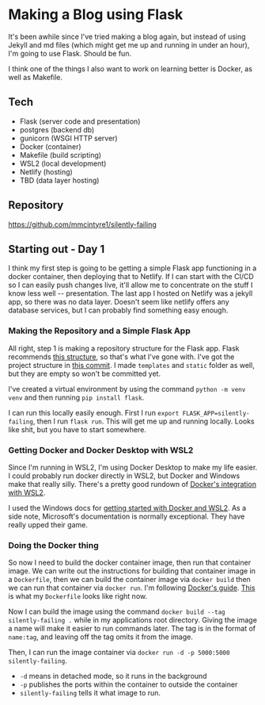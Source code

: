 # Making a Blog using Flask
It's been awhile since I've tried making a blog again, but instead of using Jekyll and md files (which might get me up and running in under an hour), I'm going to use Flask. Should be fun.

I think one of the things I also want to work on learning better is Docker, as well as Makefile.

## Tech
- Flask (server code and presentation)
- postgres (backend db)
- gunicorn (WSGI HTTP server)
- Docker (container)
- Makefile (build scripting)
- WSL2 (local development)
- Netlify (hosting)
- TBD (data layer hosting)

## Repository
https://github.com/mmcintyre1/silently-failing


## Starting out - Day 1
I think my first step is going to be getting a simple Flask app functioning in a docker container, then deploying that to Netlify. If I can start with the CI/CD so I can easily push changes live, it'll allow me to concentrate on the stuff I know less well -- presentation. The last app I hosted on Netlify was a jekyll app, so there was no data layer. Doesn't seem like netlify offers any database services, but I can probably find something easy enough.

### Making the Repository and a Simple Flask App
All right, step 1 is making a repository structure for the Flask app. Flask recommends [this structure](https://flask.palletsprojects.com/en/2.0.x/tutorial/layout/), so that's what I've gone with. I've got the project structure in [this commit](https://github.com/mmcintyre1/silently-failing/tree/b702777d1307d8c8362d45dd39e5754c7ff69b6d). I made `templates` and `static` folder as well, but they are empty so won't be committed yet.

I've created a virtual environment by using the command `python -m venv venv` and then running `pip install flask`.

I can run this locally easily enough. First I run `export FLASK_APP=silently-failing`, then I run `flask run`. This will get me up and running locally. Looks like shit, but you have to start somewhere.

### Getting Docker and Docker Desktop with WSL2
Since I'm running in WSL2, I'm using Docker Desktop to make my life easier. I could probably run docker directly in WSL2, but Docker and Windows make that really silly. There's a pretty good rundown of [Docker's integration with WSL2](https://www.docker.com/blog/new-docker-desktop-wsl2-backend/).

I used the Windows docs for [getting started with Docker and WSL2](https://docs.microsoft.com/en-us/windows/wsl/tutorials/wsl-containers). As a side note, Microsoft's documentation is normally exceptional. They have really upped their game.

### Doing the Docker thing
So now I need to build the docker container image, then run that container image. We can write out the instructions for building that container image in a `Dockerfile`, then we can build the container image via `docker build` then we can run that container via `docker run`. I'm following [Docker's guide](https://docs.docker.com/language/python/build-images/). [This](https://github.com/mmcintyre1/silently-failing/blob/afe7e4d3bfc4d1e3c550a4a8319b292dd441dd9f/Dockerfile) is what my `Dockerfile` looks like right now.

Now I can build the image using the command `docker build --tag silently-failing .` while in my applications root directory. Giving the image a name will make it easier to run commands later. The tag is in the format of `name:tag`, and leaving off the tag omits it from the image.

Then, I can run the image container via `docker run -d -p 5000:5000 silently-failing`.
- `-d` means in detached mode, so it runs in the background
- `-p` publishes the ports within the container to outside the container
- `silently-failing` tells it what image to run.